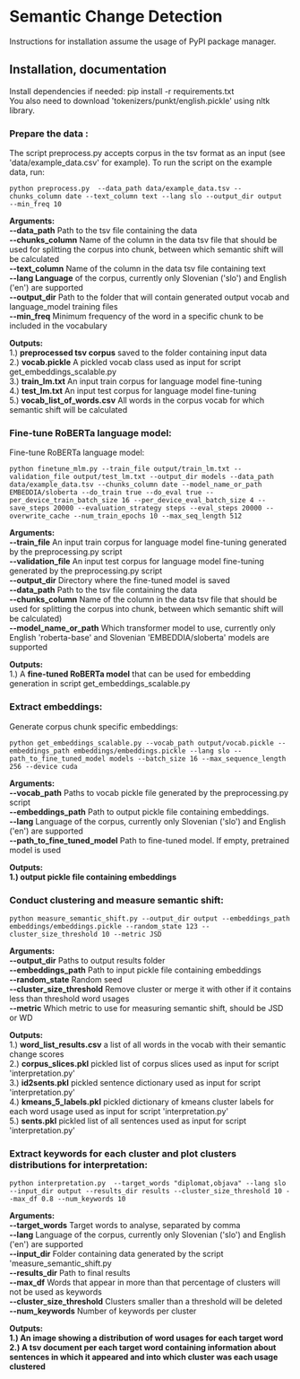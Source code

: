 # Semantic Change Detection

Instructions for installation assume the usage of PyPI package manager.<br/>


## Installation, documentation ##

Install dependencies if needed: pip install -r requirements.txt <br/>
You also need to download 'tokenizers/punkt/english.pickle' using nltk library.

### Prepare the data :<br/> 

The script preprocess.py accepts corpus in the tsv format as an input (see 'data/example_data.csv' for example). To run 
the script on the example data, run:<br/>

```
python preprocess.py  --data_path data/example_data.tsv --chunks_column date --text_column text --lang slo --output_dir output  --min_freq 10
```
**Arguments:**<br/>
**--data_path** Path to the tsv file containing the data <br/>
**--chunks_column** Name of the column in the data tsv file that should be used for splitting the corpus into chunk, 
between which semantic shift will be calculated <br/>
**--text_column** Name of the column in the data tsv file containing text <br/>
**--lang Language** of the corpus, currently only Slovenian ('slo') and English ('en') are supported <br/>
**--output_dir** Path to the folder that will contain generated output vocab and language_model training files <br/>
**--min_freq** Minimum frequency of the word in a specific chunk to be included in the vocabulary <br/>


**Outputs:**<br/>
1.) **preprocessed tsv corpus** saved to the folder containing input data <br/>
2.) **vocab.pickle** A pickled vocab class used as input for script get_embeddings_scalable.py <br/> 
3.) **train_lm.txt** An input train corpus for language model fine-tuning <br/>
4.) **test_lm.txt** An input test corpus for language model fine-tuning <br/>
5.) **vocab_list_of_words.csv** All words in the corpus vocab for which semantic shift will be calculated <br/>


### Fine-tune RoBERTa language model:<br/>

Fine-tune RoBERTa language model:<br/>

```
python finetune_mlm.py --train_file output/train_lm.txt --validation_file output/test_lm.txt --output_dir models --data_path data/example_data.tsv --chunks_column date --model_name_or_path EMBEDDIA/sloberta --do_train true --do_eval true --per_device_train_batch_size 16 --per_device_eval_batch_size 4 --save_steps 20000 --evaluation_strategy steps --eval_steps 20000 --overwrite_cache --num_train_epochs 10 --max_seq_length 512
```

**Arguments:<br/>**
**--train_file** An input train corpus for language model fine-tuning generated by the preprocessing.py script <br/>
**--validation_file** An input test corpus for language model fine-tuning generated by the preprocessing.py script <br/>
**--output_dir** Directory where the fine-tuned model is saved <br/>
**--data_path** Path to the tsv file containing the data <br/>
**--chunks_column** Name of the column in the data tsv file that should be used for splitting the corpus into chunk, 
between which semantic shift will be calculated) <br/> 
**--model_name_or_path** Which transformer model to use, currently only English 'roberta-base' and Slovenian 'EMBEDDIA/sloberta' models are supported <br/>  


**Outputs:**<br/>
1.) A **fine-tuned RoBERTa model** that can be used for embedding generation in script get_embeddings_scalable.py 

### Extract embeddings:<br/>

Generate corpus chunk specific embeddings:<br/>

```
python get_embeddings_scalable.py --vocab_path output/vocab.pickle --embeddings_path embeddings/embeddings.pickle --lang slo --path_to_fine_tuned_model models --batch_size 16 --max_sequence_length 256 --device cuda
```

**Arguments:**<br/>
**--vocab_path** Paths to vocab pickle file generated by the preprocessing.py script <br/>
**--embeddings_path** Path to output pickle file containing embeddings. <br/>
**--lang** Language of the corpus, currently only Slovenian ('slo') and English ('en') are supported <br/>
**--path_to_fine_tuned_model** Path to fine-tuned model. If empty, pretrained model is used <br/>

**Outputs:**<br/>
**1.) output pickle file containing embeddings**


### Conduct clustering and measure semantic shift:<br/>

```
python measure_semantic_shift.py --output_dir output --embeddings_path embeddings/embeddings.pickle --random_state 123 --cluster_size_threshold 10 --metric JSD
```

**Arguments:**<br/>
**--output_dir** Paths to output results folder <br/>
**--embeddings_path** Path to input pickle file containing embeddings <br/>
**--random_state** Random seed <br/>
**--cluster_size_threshold** Remove cluster or merge it with other if it contains less than threshold word usages <br/>
**--metric** Which metric to use for measuring semantic shift, should be JSD or WD <br/>

**Outputs:**<br/>
1.) **word_list_results.csv** a list of all words in the vocab with their semantic change scores <br/>
2.) **corpus_slices.pkl** pickled list of corpus slices used as input for script 'interpretation.py' <br/>
3.) **id2sents.pkl** pickled sentence dictionary used as input for script 'interpretation.py' <br/>
4.) **kmeans_5_labels.pkl** pickled dictionary of kmeans cluster labels for each word usage used as input for script 'interpretation.py' <br/>
5.) **sents.pkl** pickled list of all sentences  used as input for script 'interpretation.py' <br/>


### Extract keywords for each cluster and plot clusters distributions for interpretation:<br/>

```
python interpretation.py  --target_words "diplomat,objava" --lang slo --input_dir output --results_dir results --cluster_size_threshold 10 --max_df 0.8 --num_keywords 10
```

**Arguments:**<br/>
**--target_words** Target words to analyse, separated by comma <br/>
**--lang** Language of the corpus, currently only Slovenian ('slo') and English ('en') are supported <br/>
**--input_dir** Folder containing data generated by the script 'measure_semantic_shift.py <br/>
**--results_dir** Path to final results <br/>
**--max_df** Words that appear in more than that percentage of clusters will not be used as keywords <br/>
**--cluster_size_threshold** Clusters smaller than a threshold will be deleted <br/>
**--num_keywords** Number of keywords per cluster <br/>


**Outputs:**<br/>
**1.) An image showing a distribution of word usages for each target word** <br/>
**2.) A tsv document per each target word containing information about sentences in which it appeared and into which cluster was each usage clustered** <br/>






